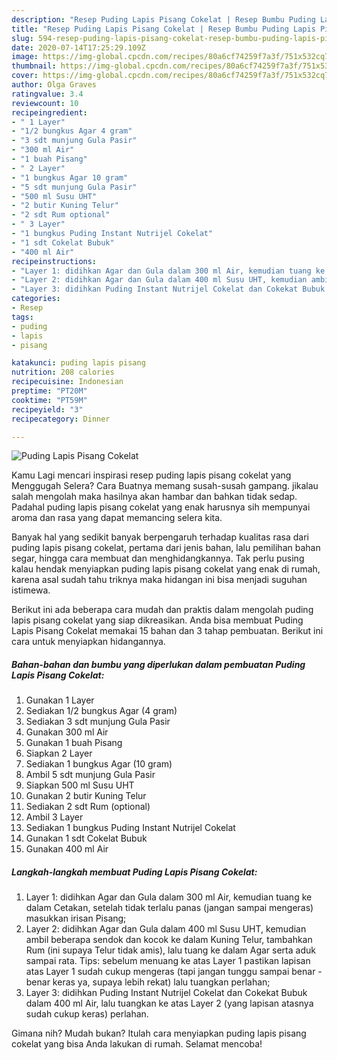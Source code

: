 ```yaml
---
description: "Resep Puding Lapis Pisang Cokelat | Resep Bumbu Puding Lapis Pisang Cokelat Yang Menggugah Selera"
title: "Resep Puding Lapis Pisang Cokelat | Resep Bumbu Puding Lapis Pisang Cokelat Yang Menggugah Selera"
slug: 594-resep-puding-lapis-pisang-cokelat-resep-bumbu-puding-lapis-pisang-cokelat-yang-menggugah-selera
date: 2020-07-14T17:25:29.109Z
image: https://img-global.cpcdn.com/recipes/80a6cf74259f7a3f/751x532cq70/puding-lapis-pisang-cokelat-foto-resep-utama.jpg
thumbnail: https://img-global.cpcdn.com/recipes/80a6cf74259f7a3f/751x532cq70/puding-lapis-pisang-cokelat-foto-resep-utama.jpg
cover: https://img-global.cpcdn.com/recipes/80a6cf74259f7a3f/751x532cq70/puding-lapis-pisang-cokelat-foto-resep-utama.jpg
author: Olga Graves
ratingvalue: 3.4
reviewcount: 10
recipeingredient:
- " 1 Layer"
- "1/2 bungkus Agar 4 gram"
- "3 sdt munjung Gula Pasir"
- "300 ml Air"
- "1 buah Pisang"
- " 2 Layer"
- "1 bungkus Agar 10 gram"
- "5 sdt munjung Gula Pasir"
- "500 ml Susu UHT"
- "2 butir Kuning Telur"
- "2 sdt Rum optional"
- " 3 Layer"
- "1 bungkus Puding Instant Nutrijel Cokelat"
- "1 sdt Cokelat Bubuk"
- "400 ml Air"
recipeinstructions:
- "Layer 1: didihkan Agar dan Gula dalam 300 ml Air, kemudian tuang ke dalam Cetakan, setelah tidak terlalu panas (jangan sampai mengeras) masukkan irisan Pisang;"
- "Layer 2: didihkan Agar dan Gula dalam 400 ml Susu UHT, kemudian ambil beberapa sendok dan kocok ke dalam Kuning Telur, tambahkan Rum (ini supaya Telur tidak amis), lalu tuang ke dalam Agar serta aduk sampai rata. Tips: sebelum menuang ke atas Layer 1 pastikan lapisan atas Layer 1 sudah cukup mengeras (tapi jangan tunggu sampai benar - benar keras ya, supaya lebih rekat) lalu tuangkan perlahan;"
- "Layer 3: didihkan Puding Instant Nutrijel Cokelat dan Cokekat Bubuk dalam 400 ml Air, lalu tuangkan ke atas Layer 2 (yang lapisan atasnya sudah cukup keras) perlahan."
categories:
- Resep
tags:
- puding
- lapis
- pisang

katakunci: puding lapis pisang 
nutrition: 208 calories
recipecuisine: Indonesian
preptime: "PT20M"
cooktime: "PT59M"
recipeyield: "3"
recipecategory: Dinner

---
```



![Puding Lapis Pisang Cokelat](https://img-global.cpcdn.com/recipes/80a6cf74259f7a3f/751x532cq70/puding-lapis-pisang-cokelat-foto-resep-utama.jpg)

Kamu Lagi mencari inspirasi resep puding lapis pisang cokelat yang Menggugah Selera? Cara Buatnya memang susah-susah gampang. jikalau salah mengolah maka hasilnya akan hambar dan bahkan tidak sedap. Padahal puding lapis pisang cokelat yang enak harusnya sih mempunyai aroma dan rasa yang dapat memancing selera kita.

Banyak hal yang sedikit banyak berpengaruh terhadap kualitas rasa dari puding lapis pisang cokelat, pertama dari jenis bahan, lalu pemilihan bahan segar, hingga cara membuat dan menghidangkannya. Tak perlu pusing kalau hendak menyiapkan puding lapis pisang cokelat yang enak di rumah, karena asal sudah tahu triknya maka hidangan ini bisa menjadi suguhan istimewa.




Berikut ini ada beberapa cara mudah dan praktis dalam mengolah puding lapis pisang cokelat yang siap dikreasikan. Anda bisa membuat Puding Lapis Pisang Cokelat memakai 15 bahan dan 3 tahap pembuatan. Berikut ini cara untuk menyiapkan hidangannya.

<!--inarticleads1-->

##### Bahan-bahan dan bumbu yang diperlukan dalam pembuatan Puding Lapis Pisang Cokelat:

1. Gunakan  1 Layer
1. Sediakan 1/2 bungkus Agar (4 gram)
1. Sediakan 3 sdt munjung Gula Pasir
1. Gunakan 300 ml Air
1. Gunakan 1 buah Pisang
1. Siapkan  2 Layer
1. Sediakan 1 bungkus Agar (10 gram)
1. Ambil 5 sdt munjung Gula Pasir
1. Siapkan 500 ml Susu UHT
1. Gunakan 2 butir Kuning Telur
1. Sediakan 2 sdt Rum (optional)
1. Ambil  3 Layer
1. Sediakan 1 bungkus Puding Instant Nutrijel Cokelat
1. Gunakan 1 sdt Cokelat Bubuk
1. Gunakan 400 ml Air




<!--inarticleads2-->

##### Langkah-langkah membuat Puding Lapis Pisang Cokelat:

1. Layer 1: didihkan Agar dan Gula dalam 300 ml Air, kemudian tuang ke dalam Cetakan, setelah tidak terlalu panas (jangan sampai mengeras) masukkan irisan Pisang;
1. Layer 2: didihkan Agar dan Gula dalam 400 ml Susu UHT, kemudian ambil beberapa sendok dan kocok ke dalam Kuning Telur, tambahkan Rum (ini supaya Telur tidak amis), lalu tuang ke dalam Agar serta aduk sampai rata. Tips: sebelum menuang ke atas Layer 1 pastikan lapisan atas Layer 1 sudah cukup mengeras (tapi jangan tunggu sampai benar - benar keras ya, supaya lebih rekat) lalu tuangkan perlahan;
1. Layer 3: didihkan Puding Instant Nutrijel Cokelat dan Cokekat Bubuk dalam 400 ml Air, lalu tuangkan ke atas Layer 2 (yang lapisan atasnya sudah cukup keras) perlahan.




Gimana nih? Mudah bukan? Itulah cara menyiapkan puding lapis pisang cokelat yang bisa Anda lakukan di rumah. Selamat mencoba!
